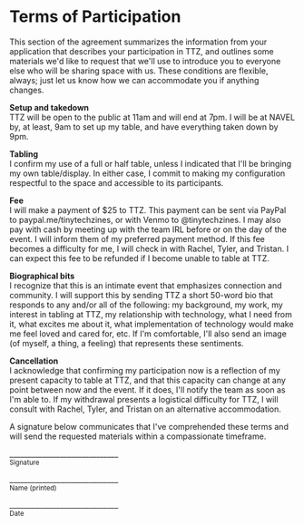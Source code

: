 # Terms of Participation
This section of the agreement summarizes the information from your application that describes your participation in TTZ, and outlines some materials we'd like to request that we'll use to introduce you to everyone else who will be sharing space with us. These conditions are flexible, always; just let us know how we can accommodate you if anything changes.

**Setup and takedown**  
TTZ will be open to the public at 11am and will end at 7pm. I will be at NAVEL by, at least, 9am to set up my table, and have everything taken down by 9pm.

**Tabling**  
I confirm my use of a full or half table, unless I indicated that I'll be bringing my own table/display. In either case, I commit to making my configuration respectful to the space and accessible to its participants.

**Fee**  
I will make a payment of $25 to TTZ. This payment can be sent via PayPal to paypal.me/tinytechzines, or with Venmo to @tinytechzines. I may also pay with cash by meeting up with the team IRL before or on the day of the event. I will inform them of my preferred payment method. If this fee becomes a difficulty for me, I will check in with Rachel, Tyler, and Tristan. I can expect this fee to be refunded if I become unable to table at TTZ.

**Biographical bits**  
I recognize that this is an intimate event that emphasizes connection and community. I will support this by sending TTZ a short 50-word bio that responds to any and/or all of the following: my background, my work, my interest in tabling at TTZ, my relationship with technology, what I need from it, what excites me about it, what implementation of technology would make me feel loved and cared for, etc. If I'm comfortable, I'll also send an image (of myself, a thing, a feeling) that represents these sentiments.

**Cancellation**  
I acknowledge that confirming my participation now is a reflection of my present capacity to table at TTZ, and that this capacity can change at any point between now and the event. If it does, I'll notify the team as soon as I'm able to. If my withdrawal presents a logistical difficulty for TTZ, I will consult with Rachel, Tyler, and Tristan on an alternative accommodation.

A signature below communicates that I've comprehended these terms and will send the requested materials within a compassionate timeframe.

\______________________________  
<sup>Signature</sup>

\______________________________  
<sup>Name (printed)</sup>

\______________________________  
<sup>Date</sup>
